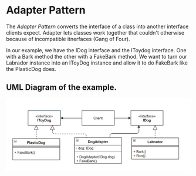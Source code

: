 # Adapter Pattern

The *Adapter Pattern* converts the interface of a class into another interface clients expect. Adapter lets classes work together that couldn't otherwise because of incompatible itnerfaces (Gang of Four).

In our example, we have the IDog interface and the IToydog interface. One with a Bark method the other with a FakeBark method. We want to turn our Labrador instance into an IToyDog instance and allow it to do FakeBark like the PlasticDog does.

## UML Diagram of the example.
![](AdapterPattern.png)
